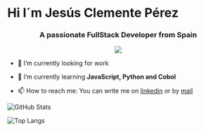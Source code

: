 <h1>Hi I´m Jesús Clemente Pérez</h1>
<h3 align="center">A passionate FullStack Developer from Spain</h3>

<div align="center">
  <a href="https://u8views.com/github/Jasusmet"><img src="https://u8views.com/api/v1/github/profiles/166473779/views/day-week-month-total-count.svg"></a>
</div>

- 🔭 I’m currently looking for work

- 🌱 I’m currently learning **JavaScript, Python and Cobol**

- 📫 How to reach me: You can write me on [linkedin](https://www.linkedin.com/in/jesús-clemente-pérez) or by [mail](mailto:jmclementeperez@gmail.com)

![GitHub Stats](https://github-readme-stats.vercel.app/api?username=Jasusmet&show_icons=true&theme=radical)

![Top Langs](https://github-readme-stats.vercel.app/api/top-langs/?username=Jasusmet&layout=compact&theme=radical)
